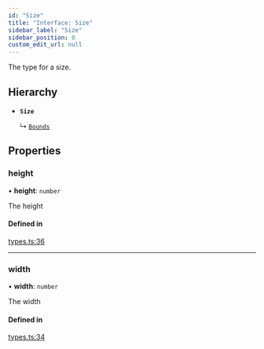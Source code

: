 ```yaml
---
id: "Size"
title: "Interface: Size"
sidebar_label: "Size"
sidebar_position: 0
custom_edit_url: null
---
```


The type for a size.

## Hierarchy

- **`Size`**

  ↳ [`Bounds`](Bounds.md)

## Properties

### height

• **height**: `number`

The height

#### Defined in

[types.ts:36](https://github.com/rob-blackbourn/jetblack-map/blob/0ed4bc5/src/types.ts#L36)

___

### width

• **width**: `number`

The width

#### Defined in

[types.ts:34](https://github.com/rob-blackbourn/jetblack-map/blob/0ed4bc5/src/types.ts#L34)
